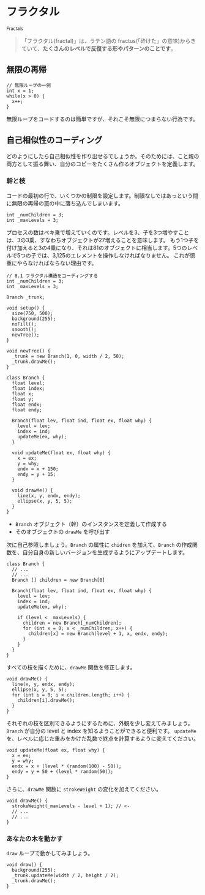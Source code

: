# フラクタル
<sup>Fractals</sup>

> 「フラクタル(fractal)」は、ラテン語の fractus(「砕けた」の意味)からきていて、__たくさんのレベルで反復する形やパターンのことです__。

## 無限の再帰

```processing
// 無限ループの一例
int x = 1;
while(x > 0) {
  x++;
}
```

無限ループをコードするのは簡単ですが、それこそ無限につまらない行為です。

## 自己相似性のコーディング
どのようにしたら自己相似性を作り出せるでしょうか。そのためには、こと親の両方として振る舞い、自分のコピーをたくさん作るオブジェクトを定義します。

### 幹と枝
コードの最初の行で、いくつかの制限を設定します。制限なしではあっという間に無限の再帰の罠の中に落ち込んでしまいます。

```processing
int _numChildren = 3;
int _maxLevels = 3;
```

プロセスの数はベキ乗で増えていくのです。レベルを3、子を3つ増やすことは、3の3乗、すなわちオブジェクトが27増えることを意味します。
もう1つ子を付け加えると3の4乗になり、それは81のオブジェクトに相当します。5つのレベルで5つの子では、3,125のエレメントを操作しなければなりません。
これが慎重にやらなければならない理由です。

```processing
// 8.1 フラクタル構造をコーディングする
int _numChildren = 3;
int _maxLevels = 3;

Branch _trunk;

void setup() {
  size(750, 500);
  background(255);
  noFill();
  smooth();
  newTree();
}

void newTree() {
  _trunk = new Branch(1, 0, width / 2, 50);
  _trunk.drawMe();
}

class Branch {
  float level;
  float index;
  float x;
  float y;
  float endx;
  float endy;
  
  Branch(float lev, float ind, float ex, float why) {
    level = lev;
    index = ind;
    updateMe(ex, why);
  }
  
  void updateMe(float ex, float why) {
    x = ex;
    y = why;
    endx = x + 150;
    endy = y + 15;
  }
  
  void drawMe() {
    line(x, y, endx, endy);
    ellipse(x, y, 5, 5);
  }
}
```

- `Branch` オブジェクト（幹）のインスタンスを定義して作成する
- そのオブジェクトの `drawMe` を呼び出す

次に自己参照しましょう。`Branch` の属性に `chidren` を加えて、`Branch` の作成関数を、自分自身の新しいバージョンを生成するようにアップデートします。
```processing
class Branch {
  // ...
  // ...
  Branch [] children = new Branch[0]
  
  Branch(float lev, float ind, float ex, float why) {
    level = lev;
    index = ind;
    updateMe(ex, why);
    
    if (level < _maxLevels) {
      children = new Branch[_numChildren];
      for (int x = 0; x < _numChildren; x++) {
        children[x] = new Branch(level + 1, x, endx, endy);
      }
    }
  }
}
```

すべての枝を描くために、`drawMe` 関数を修正します。
```processing
void drawMe() {
  line(x, y, endx, endy);
  ellipse(x, y, 5, 5);
  for (int i = 0; i < children.length; i++) {
    children[i].drawMe();
  }
}
```

それぞれの枝を区別できるようにするために、外観を少し変えてみましょう。
`Branch` が自分の level と index を知るようことができると便利です。
`updateMe` を、レベルに応じた重みをかけた乱数で終点を計算するように変えてください。

```processing
void updateMe(float ex, float why) {
  x = ex;
  y = why;
  endx = x + (level * (random(100) - 50));
  endy = y + 50 + (level * random(50));
}
```

さらに、`drawMe` 関数に `strokeWeight` の変化を加えてください。

```processing
void drawMe() {
  strokeWeight(_maxLevels - level + 1); // <-
  // ...
  // ...
}
```

### あなたの木を動かす

`draw` ループで動かしてみましょう。

```processing
void draw() {
  background(255);
  _trunk.updateMe(width / 2, height / 2);
  _trunk.drawMe();
}
```
